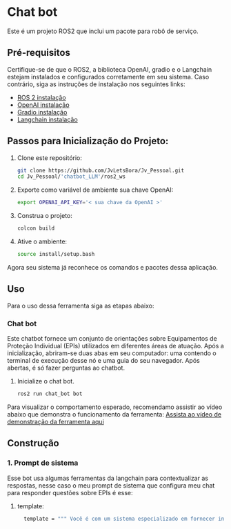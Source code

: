 # Chat bot
Este é um projeto ROS2 que inclui um pacote para robô de serviço.
## Pré-requisitos
Certifique-se de que o ROS2, a biblioteca OpenAI, gradio e o Langchain estejam instalados e configurados corretamente em seu sistema. Caso contrário, siga as instruções de instalação nos seguintes links:
- [ROS 2 instalação](https://rmnicola.github.io/m8-ec-encontros/sprint1/encontro1/setup-ros)
- [OpenAI instalação](https://platform.openai.com/docs/quickstart?context=python)
- [Gradio instalação](https://www.gradio.app/guides/quickstart)
- [Langchain instalação](https://python.langchain.com/docs/get_started/installation)
## Passos para Inicialização do Projeto:
1. Clone este repositório:
   ```bash
   git clone https://github.com/JvLetsBora/Jv_Pessoal.git
   cd Jv_Pessoal/'chatbot_LLM'/ros2_ws
2. Exporte como variável de ambiente sua chave OpenAI:
    ```bash
    export OPENAI_API_KEY='< sua chave da OpenAI >'
3. Construa o projeto:
    ```bash
    colcon build
4. Ative o ambiente:
    ```bash
    source install/setup.bash
Agora seu sistema já reconhece os comandos e pacotes dessa aplicação.
## Uso
Para o uso dessa ferramenta siga as etapas abaixo:
### Chat bot
Este chatbot fornece um conjunto de orientações sobre Equipamentos de Proteção Individual (EPIs) utilizados em diferentes áreas de atuação. Após a inicialização, abriram-se duas abas em seu computador: uma contendo o terminal de execução desse nó e uma guia do seu navegador. Após abertas, é só fazer perguntas ao chatbot.
1. Inicialize o chat bot.
    ```bash
    ros2 run chat_bot bot

Para visualizar o comportamento esperado, recomendamo assistir ao vídeo abaixo que demonstra o funcionamento da ferramenta:
[Assista ao vídeo de demonstração da ferramenta aqui](https://clipchamp.com/watch/jFhgqINTVgm)

## Construção
### 1. Prompt de sistema
Esse bot usa algumas ferramentas da langchain para contextualizar as respostas, nesse caso o meu prompt de sistema que configura meu chat para responder questões sobre EPIs é esse:
1. template:
    ```bash
      template = """ Você é com um sistema especializado em fornecer informações concisas e precisas sobre normas de segurança em ambientes industriais. Você foi treinado para oferecer orientações relacionadas a equipamentos de          proteção individual (EPIs), práticas seguras de operação e medidas de prevenção em diversos cenários industriais. """
